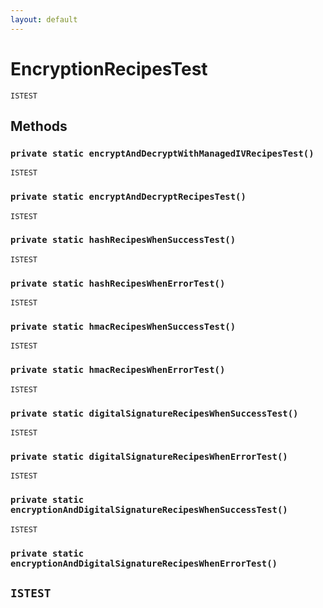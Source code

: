 ```yaml
---
layout: default
---
```

# EncryptionRecipesTest

`ISTEST`
## Methods
### `private static encryptAndDecryptWithManagedIVRecipesTest()`

`ISTEST`
### `private static encryptAndDecryptRecipesTest()`

`ISTEST`
### `private static hashRecipesWhenSuccessTest()`

`ISTEST`
### `private static hashRecipesWhenErrorTest()`

`ISTEST`
### `private static hmacRecipesWhenSuccessTest()`

`ISTEST`
### `private static hmacRecipesWhenErrorTest()`

`ISTEST`
### `private static digitalSignatureRecipesWhenSuccessTest()`

`ISTEST`
### `private static digitalSignatureRecipesWhenErrorTest()`

`ISTEST`
### `private static encryptionAndDigitalSignatureRecipesWhenSuccessTest()`

`ISTEST`
### `private static encryptionAndDigitalSignatureRecipesWhenErrorTest()`

`ISTEST`
---
